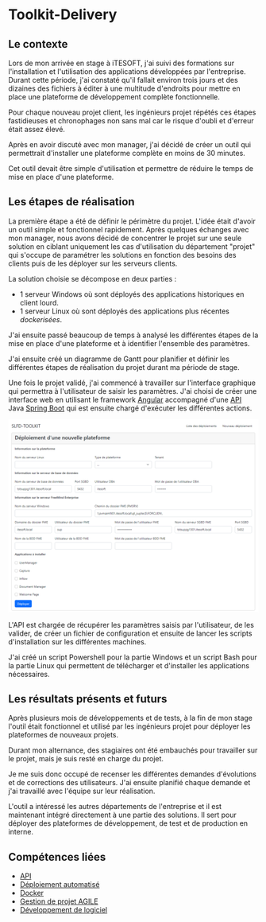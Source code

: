 # Toolkit-Delivery

## Le contexte
Lors de mon arrivée en stage à iTESOFT, j'ai suivi des formations sur l'installation et l'utilisation des applications développées par l'entreprise. Durant cette période, j'ai constaté qu'il fallait environ trois jours et des dizaines des fichiers à éditer à une multitude d'endroits pour mettre en place une plateforme de développement complète fonctionnelle.

Pour chaque nouveau projet client, les ingénieurs projet répétés ces étapes fastidieuses et chronophages non sans mal car le risque d'oubli et d'erreur était assez élevé.

Après en avoir discuté avec mon manager, j'ai décidé de créer un outil qui permettrait d'installer une plateforme complète en moins de 30 minutes. 

Cet outil devait être simple d'utilisation et permettre de réduire le temps de mise en place d'une plateforme.

## Les étapes de réalisation
La première étape a été de définir le périmètre du projet. L'idée était d'avoir un outil simple et fonctionnel rapidement. Après quelques échanges avec mon manager, nous avons décidé de concentrer le projet sur une seule solution en ciblant uniquement les cas d'utilisation du département "projet" qui s'occupe de paramétrer les solutions en fonction des besoins des clients puis de les déployer sur les serveurs clients.

La solution choisie se décompose en deux parties :
- 1 serveur Windows où sont déployés des applications historiques en client lourd.
- 1 serveur Linux où sont déployés des applications plus récentes _dockerisées_.

J'ai ensuite passé beaucoup de temps à analysé les différentes étapes de la mise en place d'une plateforme et à identifier l'ensemble des paramètres.

J'ai ensuite créé un diagramme de Gantt pour planifier et définir les différentes étapes de réalisation du projet durant ma période de stage.

Une fois le projet validé, j'ai commencé à travailler sur l'interface graphique qui permettra à l'utilisateur de saisir les paramètres. J'ai choisi de créer une interface web en utilisant le framework [Angular](https://angular.io/) accompagné d'une [API](../mes-compétences/Techniques/api.md) Java [Spring Boot](https://spring.io/) qui est ensuite chargé d'exécuter les différentes actions.

![toolkit-delivery-deploy.png](../../img/toolkit-delivery-deploy.png)

L'API est chargée de récupérer les paramètres saisis par l'utilisateur, de les valider, de créer un fichier de configuration et ensuite de lancer les scripts d'installation sur les différentes machines.

J'ai créé un script Powershell pour la partie Windows et un script Bash pour la partie Linux qui permettent de télécharger et d'installer les applications nécessaires.

## Les résultats présents et futurs
Après plusieurs mois de développements et de tests, à la fin de mon stage l'outil était fonctionnel et utilisé par les ingénieurs projet pour déployer les plateformes de nouveaux projets.

Durant mon alternance, des stagiaires ont été embauchés pour travailler sur le projet, mais je suis resté en charge du projet.

Je me suis donc occupé de recenser les différentes demandes d'évolutions et de corrections des utilisateurs. J'ai ensuite planifié chaque demande et j'ai travaillé avec l'équipe sur leur réalisation.

L'outil a intéressé les autres départements de l'entreprise et il est maintenant intégré directement à une partie des solutions. Il sert pour déployer des plateformes de développement, de test et de production en interne.

## Compétences liées
- [API](../mes-compétences/Techniques/api)
- [Déploiement automatisé](../mes-compétences/Techniques/deploiement-automatise)
- [Docker](../mes-compétences/Techniques/docker)
- [Gestion de projet AGILE](../mes-compétences/Humaines/gestion-de-projet-agile)
- [Développement de logiciel](../mes-compétences/Techniques/developpement-logiciel)
